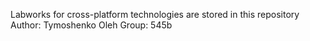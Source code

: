 Labworks for cross-platform technologies are stored in this repository
Author: Tymoshenko Oleh
Group: 545b